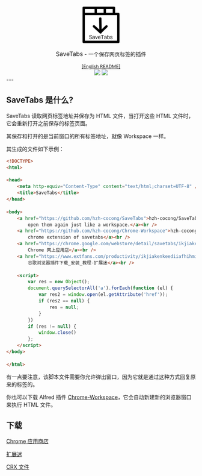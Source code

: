 <p align="center">
    <a href="https://chrome.google.com/webstore/detail/savetabs/ikjiakenkeediiafhihmipcdafkkhdno"><img src="../images/icon.png" width="100"/></a>
    <div align="center">
        <span style="font-size:16px;">SaveTabs</span> - <span style="font-size:14px;font-weight:300;">一个保存网页标签的插件</span>
    </div>
</p>
<div align="center">
    <div><a style="font-size:12px" href="../../README.md">[English README]</a></div>
    <div>
        <a href="https://github.com/hzh-cocong/SaveTabs/releases"><img src="https://img.shields.io/github/v/release/hzh-cocong/SaveTabs" /></a>
        <a href="https://github.com/hzh-cocong/SaveTabs/blob/main/LICENSE"><img src="https://img.shields.io/github/license/hzh-cocong/SaveTabs" /></a>
    </div>
</div>
---

## SaveTabs 是什么?

SaveTabs 读取网页标签地址并保存为 HTML 文件，当打开这些 HTML 文件时，它会重新打开之前保存的标签页面。

其保存和打开的是当前窗口的所有标签地址，就像 Workspace 一样。

其生成的文件如下示例：

```html
<!DOCTYPE>
<html>

<head>
    <meta http-equiv="Content-Type" content="text/html;charset=UTF-8" />
    <title>SaveTabs</title>
</head>

<body>
    <a href="https://github.com/hzh-cocong/SaveTabs">hzh-cocong/SaveTabs: Save brower tabs as a file so that you can
        open them again just like a workspace.</a><br />
    <a href="https://github.com/hzh-cocong/Chrome-Workspace">hzh-cocong/Chrome-Workspace: A alfred workflow for the
        chrome extension of savetabs</a><br />
    <a href="https://chrome.google.com/webstore/detail/savetabs/ikjiakenkeediiafhihmipcdafkkhdno?hl=zh-CN">SaveTabs -
        Chrome 网上应用店</a><br />
    <a href="https://www.extfans.com/productivity/ikjiakenkeediiafhihmipcdafkkhdno/">SaveTabs Chrome插件,SaveTabs
        谷歌浏览器插件下载_安装_教程-扩展迷</a><br />

    <script>
        var res = new Object();
        document.querySelectorAll('a').forEach(function (el) {
            var res2 = window.open(el.getAttribute('href'));
            if (res2 == null) {
                res = null;
            }
        })
        if (res != null) {
            window.close()
        };
    </script>
</body>

</html>
```

有一点要注意，该脚本文件需要你允许弹出窗口，因为它就是通过这种方式回复原来的标签的。

你也可以下载 Alfred 插件 [Chrome-Workspace](https://github.com/hzh-cocong/Chrome-Workspace)，它会自动新建新的浏览器窗口来执行 HTML 文件。



## 下载

[Chrome 应用商店](https://chrome.google.com/webstore/detail/savetabs/ikjiakenkeediiafhihmipcdafkkhdno)

[扩展迷](https://www.extfans.com/productivity/ikjiakenkeediiafhihmipcdafkkhdno/)

[CRX 文件](https://github.com/hzh-cocong/SaveTabs/releases/download/v1.0.0/ikjiakenkeediiafhihmipcdafkkhdno_main.crx)

